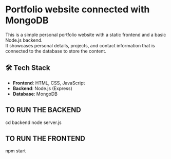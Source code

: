 # Portfolio website connected with MongoDB
This is a simple personal portfolio website with a static frontend and a basic Node.js backend.  
It showcases personal details, projects, and contact information that is connected to the database to store the content.

## 🛠️ Tech Stack

- **Frontend**: HTML, CSS, JavaScript  
- **Backend**: Node.js (Express)
- **Database**: MongoDB
  
## TO RUN THE BACKEND
cd backend
node server.js

## TO RUN THE FRONTEND
npm start



